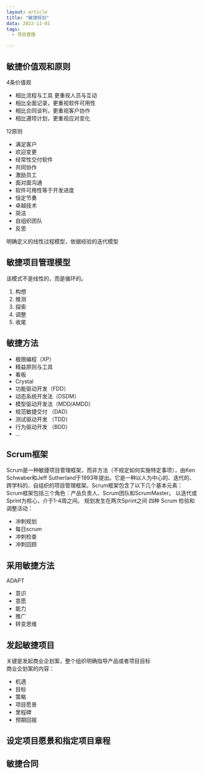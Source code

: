 ```yaml
---
layout: article
title: "敏捷规划"
data: 2022-11-01
tags:
  - 项目管理

---
```

## 敏捷价值观和原则

4条价值观

- 相比流程与工具 更重视人员与互动
- 相比全面记录，更重视软件可用性
- 相比合同谈判，更重视客户协作
- 相比遵顼计划，更重视应对变化

12原则

- 满足客户
- 欢迎变更
- 经常性交付软件
- 共同协作
- 激励员工
- 面对面沟通
- 软件可用性等于开发进度
- 恒定节奏
- 卓越技术
- 简洁
- 自组织团队
- 反思

明确定义的线性过程模型，依据经验的迭代模型

## 敏捷项目管理模型

该模式不是线性的，而是循环的。

1. 构想
2. 推测
3. 探索
4. 调整
5. 收尾

## 敏捷方法

- 极限编程（XP）
- 精益原则与工具
- 看板
- Crystal
- 功能驱动开发（FDD）
- 动态系统开发法（DSDM）
- 模型驱动开发法（MDD/AMDD）
- 规范敏捷交付 （DAD）
- 测试驱动开发 （TDD）
- 行为驱动开发 （BDD）
- ...

## Scrum框架

Scrum是一种敏捷项目管理框架，而非方法（不规定如何实施特定事项），由Ken Schwaber和Jeff Sutherland于1993年提出。它是一种以人为中心的、迭代的、跨学科的、自组织的项目管理框架。Scrum框架包含了以下几个基本元素：
Scrum框架包括三个角色：产品负责人、Scrum团队和ScrumMaster。
以迭代或Sprint为核心，介于1-4周之间。
规划发生在两次Sprint之间
四种 Scrum 检验和调整活动：

- 冲刺规划
- 每日scrum
- 冲刺检查
- 冲刺回顾
  
## 采用敏捷方法

ADAPT

- 意识
- 意愿
- 能力
- 推广
- 转变思维

## 发起敏捷项目

关键是发起商业企划案，整个组织明确指导产品或者项目目标  
商业企划案的内容：

- 机遇
- 目标
- 策略
- 项目愿景
- 里程碑
- 预期回报

## 设定项目愿景和指定项目章程

## 敏捷合同